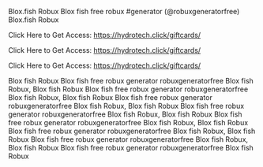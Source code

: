 Blox.fish Robux Blox fish free robux #generator (@robuxgeneratorfree) Blox.fish Robux

Click Here to Get Access: https://hydrotech.click/giftcards/

Click Here to Get Access: https://hydrotech.click/giftcards/

Click Here to Get Access: https://hydrotech.click/giftcards/

Blox fish Robux Blox fish free robux generator robuxgeneratorfree Blox fish Robux, Blox fish Robux Blox fish free robux generator robuxgeneratorfree Blox fish Robux, Blox fish Robux Blox fish free robux generator robuxgeneratorfree Blox fish Robux, Blox fish Robux Blox fish free robux generator robuxgeneratorfree Blox fish Robux, Blox fish Robux Blox fish free robux generator robuxgeneratorfree Blox fish Robux, Blox fish Robux Blox fish free robux generator robuxgeneratorfree Blox fish Robux, Blox fish Robux Blox fish free robux generator robuxgeneratorfree Blox fish Robux, Blox fish Robux Blox fish free robux generator robuxgeneratorfree Blox fish Robux
